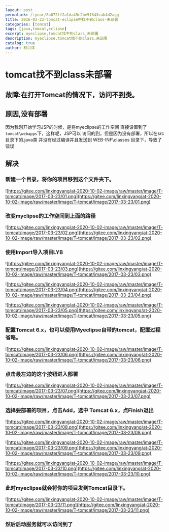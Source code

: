 ```yaml
---
layout: post
permalink: /:year/8b072ff2a1da49c2be51643cab4d2agg
title: 2016-03-23-tomcat-eclipse中找不到class-未部署
categories: [tomcat]
tags: [java,tomcat,eclipse]
excerpt: myeclipse,tomcat找不到class,未部署
description: myeclipse,tomcat找不到class,未部署
catalog: true
author: 林兴洋
---
```


# tomcat找不到class未部署

## 故障:在打开Tomcat的情况下，访问不到类。

## 原因,没有部署

因为我刚开始学习JSP的时候，是将myeclipse的工作空间
直接设置到了`tomcat\webapps`下，这样呢，JSP可以
访问的到，但是因为没有部署，所以在src目录下的.java类
并没有经过编译并且发送到 WEB-INF\classes 目录下，导致了错误

## 解决

### 新建一个目录，将你的项目移到这个文件夹下。

![https://gitee.com/linxingyang/at-2020-10-02-image/raw/master/image/T-tomcat/image/2017-03-23/01.png](https://gitee.com/linxingyang/at-2020-10-02-image/raw/master/image/T-tomcat/image/2017-03-23/01.png)

### 改变myclipse的工作空间到上面的路径

![https://gitee.com/linxingyang/at-2020-10-02-image/raw/master/image/T-tomcat/image/2017-03-23/02.png](https://gitee.com/linxingyang/at-2020-10-02-image/raw/master/image/T-tomcat/image/2017-03-23/02.png)

### 使用Import导入项目LYB

![https://gitee.com/linxingyang/at-2020-10-02-image/raw/master/image/T-tomcat/image/2017-03-23/03.png](https://gitee.com/linxingyang/at-2020-10-02-image/raw/master/image/T-tomcat/image/2017-03-23/03.png)

![https://gitee.com/linxingyang/at-2020-10-02-image/raw/master/image/T-tomcat/image/2017-03-23/04.png](https://gitee.com/linxingyang/at-2020-10-02-image/raw/master/image/T-tomcat/image/2017-03-23/04.png)

![https://gitee.com/linxingyang/at-2020-10-02-image/raw/master/image/T-tomcat/image/2017-03-23/05.png](https://gitee.com/linxingyang/at-2020-10-02-image/raw/master/image/T-tomcat/image/2017-03-23/05.png)

###  配置Tomcat 6.x，也可以使用Myeclipse自带的tomcat，配置过程省略。

![https://gitee.com/linxingyang/at-2020-10-02-image/raw/master/image/T-tomcat/image/2017-03-23/06.png](https://gitee.com/linxingyang/at-2020-10-02-image/raw/master/image/T-tomcat/image/2017-03-23/06.png)

### 点击最左边的这个按钮进入部署

![https://gitee.com/linxingyang/at-2020-10-02-image/raw/master/image/T-tomcat/image/2017-03-23/07.png](https://gitee.com/linxingyang/at-2020-10-02-image/raw/master/image/T-tomcat/image/2017-03-23/07.png)

### 选择要部署的项目，点击Add，选中 Tomcat 6.x，点Finish退出

![https://gitee.com/linxingyang/at-2020-10-02-image/raw/master/image/T-tomcat/image/2017-03-23/08.png](https://gitee.com/linxingyang/at-2020-10-02-image/raw/master/image/T-tomcat/image/2017-03-23/08.png)

![https://gitee.com/linxingyang/at-2020-10-02-image/raw/master/image/T-tomcat/image/2017-03-23/09.png](https://gitee.com/linxingyang/at-2020-10-02-image/raw/master/image/T-tomcat/image/2017-03-23/09.png)

![https://gitee.com/linxingyang/at-2020-10-02-image/raw/master/image/T-tomcat/image/2017-03-23/10.png](https://gitee.com/linxingyang/at-2020-10-02-image/raw/master/image/T-tomcat/image/2017-03-23/10.png)

### 此时myeclipse就会将你的项目发到Tomcat目录下。

![https://gitee.com/linxingyang/at-2020-10-02-image/raw/master/image/T-tomcat/image/2017-03-23/11.png](https://gitee.com/linxingyang/at-2020-10-02-image/raw/master/image/T-tomcat/image/2017-03-23/11.png)

### 然后启动服务就可以访问到了
